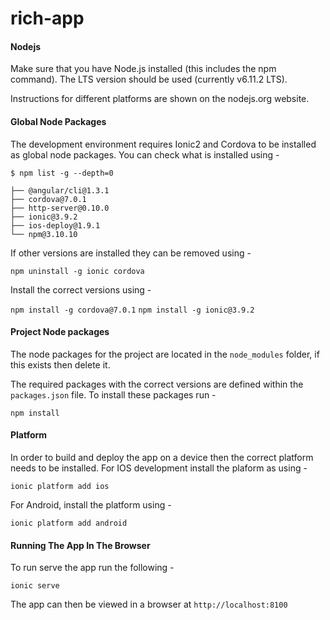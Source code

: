 # rich-app

#### Nodejs

Make sure that you have Node.js installed (this includes the npm command). The LTS version should be used (currently v6.11.2 LTS).

Instructions for different platforms are shown on the nodejs.org website.

#### Global Node Packages

The development environment requires Ionic2 and Cordova to be installed as global node packages. You can check what is installed using -

```
$ npm list -g --depth=0

├── @angular/cli@1.3.1
├── cordova@7.0.1
├── http-server@0.10.0
├── ionic@3.9.2
├── ios-deploy@1.9.1
└── npm@3.10.10
```

If other versions are installed they can be removed using -

`npm uninstall -g ionic cordova`

Install the correct versions using -

`npm install -g cordova@7.0.1`
`npm install -g ionic@3.9.2`

#### Project Node packages

The node packages for the project are located in the `node_modules` folder, if this exists then delete it.

The required packages with the correct versions are defined within the `packages.json` file. To install these packages run -

`npm install`

#### Platform

In order to build and deploy the app on a device then the correct platform needs to be installed. For IOS development install the plaform as using -

`ionic platform add ios`

For Android, install the platform using -

`ionic platform add android`


#### Running The App In The Browser

To run serve the app run the following -

`ionic serve`

The app can then be viewed in a browser at `http://localhost:8100`
